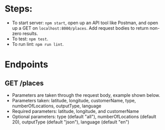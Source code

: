 # Steps:

- To start server: `npm start`, open up an API tool like Postman, and open up a GET on `localhost:8000/places`. Add request bodies to return non-zero results.
- To test: `npm test`.
- To run lint: `npm run lint`.

# Endpoints

## GET /places

- Parameters are taken through the request body, example shown below.
- Parameters taken: latitude, longitude, customerName, type, numberOfLocations, outputType, language
- Required parameters: latitude, longitude, and customerName
- Optional parameters: type (default "all"), numberOfLocations (default 20), outputType (default "json"), language (default "en")
